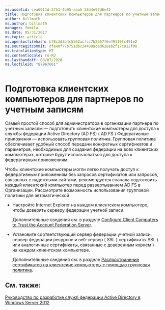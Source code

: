 ```yaml
---
ms.assetid: cea6011d-3753-4b95-aaa5-38d4e97d6e42
title: Подготовка клиентских компьютеров для партнеров по учетным записям
author: billmath
ms.author: billmath
manager: femila
ms.date: 05/31/2017
ms.topic: article
ms.openlocfilehash: b78c3d3b4c5562acfcc7b2657f6e49119fc491e2
ms.sourcegitcommit: dfa48f77b751dbc34409aced628eb2f17c912f08
ms.translationtype: MT
ms.contentlocale: ru-RU
ms.lasthandoff: 08/07/2020
ms.locfileid: "87967601"
---
```

# <a name="prepare-client-computers-in-the-account-partner"></a>Подготовка клиентских компьютеров для партнеров по учетным записям

Самый простой способ для администратора в организации партнера по учетным записям — подготовить клиентские компьютеры для доступа к службы федерации Active Directory (AD FS) \( AD FS \) Федеративные приложения — использовать групповая политика. Групповая политика обеспечивает удобный способ передачи конкретных сертификатов и параметров, необходимых для создания федерации на всех клиентских компьютерах, которые будут использоваться для доступа к федеративным приложениям.

Чтобы клиентские компьютеры могли легко получать доступ к федеративным приложениям без запросов сертификатов или запросов, связанных с надежными сайтами, рекомендуется сначала подготовить каждый клиентский компьютер перед развертыванием AD FS в Организации. Рассмотрите возможность использования групповой политики для автоматической

-   Настройте Internet Explorer на каждом клиентском компьютере, чтобы доверять серверу федерации учетной записи.

    Дополнительные сведения см. в разделе [Configure Client Computers to Trust the Account Federation Server](../../ad-fs/deployment/Configure-Client-Computers-to-Trust-the-Account-Federation-Server.md).

-   Установите соответствующий сервер федерации учетной записи, сервер федерации ресурсов и веб-сервер \( SSL \) сертификаты SSL \( или аналогичные сертификаты, связанные с доверенным корнем \) на каждом клиентском компьютере.

    Дополнительные сведения см. в разделе [Распространение сертификатов на клиентские компьютеры с помощью групповая политика](../../ad-fs/deployment/Distribute-Certificates-to-Client-Computers-by-Using-Group-Policy.md).


## <a name="see-also"></a>См. также:
[Руководство по разработке служб федерации Active Directory в Windows Server 2012](AD-FS-Design-Guide-in-Windows-Server-2012.md)
